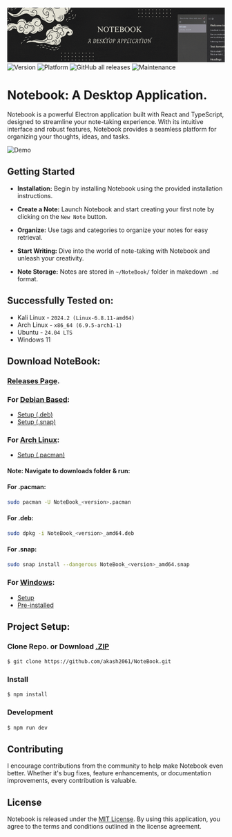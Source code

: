 ![Banner](./.github-assets/Notebook-app.gif)
![Version](https://img.shields.io/github/v/release/akash2061/NoteBook-app)
![Platform](https://img.shields.io/badge/platform-Linux%20%7C%20Windows-blueviolet)
![GitHub all releases](https://img.shields.io/github/downloads/akash2061/NoteBook-app/total)
![Maintenance](https://img.shields.io/badge/maintenance-actively--maintained-brightgreen)

# Notebook: A Desktop Application.

Notebook is a powerful Electron application built with React and TypeScript, designed to streamline your note-taking experience. With its intuitive interface and robust features, Notebook provides a seamless platform for organizing your thoughts, ideas, and tasks.

![Demo](.github-assets/Demo4.png)

## Getting Started

+ **Installation:** Begin by installing Notebook using the provided installation instructions.

+ **Create a Note:** Launch Notebook and start creating your first note by clicking on the `New Note` button.

+ **Organize:** Use tags and categories to organize your notes for easy retrieval.

+ **Start Writing:** Dive into the world of note-taking with Notebook and unleash your creativity.

+ **Note Storage:** Notes are stored in `~/NoteBook/` folder in makedown `.md` format.

## Successfully Tested on:
+ Kali Linux - `2024.2 (Linux-6.8.11-amd64)`
+ Arch Linux - `x86_64 (6.9.5-arch1-1)`
+ Ubuntu - `24.04 LTS`
+ Windows 11 

## Download NoteBook:

### [Releases Page](https://github.com/akash2061/NoteBook-app/releases).

### For [Debian Based](https://github.com/akash2061/NoteBook-app/releases/tag/v1.1.0): 
+ [Setup (.deb)](https://github.com/akash2061/NoteBook-app/releases/download/v1.1.0/NoteBook_1.1.0_amd64.deb) 
+ [Setup (.snap)](https://github.com/akash2061/NoteBook-app/releases/download/v1.1.0/NoteBook_1.1.0_amd64.snap) 
### For [Arch Linux](https://github.com/akash2061/NoteBook-app/releases/tag/v1.0.0-Linux): 
+ [Setup (.pacman)](https://github.com/akash2061/NoteBook-app/releases/download/v1.0.0-Linux/NoteBook-1.0.0.pacman) 
#### Note: Navigate to downloads folder & run:
#### For .pacman:
```bash
sudo pacman -U NoteBook_<version>.pacman 
```
#### For .deb:
```bash
sudo dpkg -i NoteBook_<version>_amd64.deb 
```
#### For .snap:
```bash
sudo snap install --dangerous NoteBook_<version>_amd64.snap
```
### For [Windows](https://github.com/akash2061/NoteBook-app/releases/tag/v1.0.0): 
+ [Setup](https://github.com/akash2061/NoteBook-app/releases/download/v1.0.0/notebook-1.0.0-setup.exe)
+ [Pre-installed]()

## Project Setup:

### Clone Repo. or Download [.ZIP](https://github.com/akash2061/NoteBook-app/archive/refs/heads/master.zip)

```bash
$ git clone https://github.com/akash2061/NoteBook.git
```
### Install
```bash
$ npm install
```

### Development

```bash
$ npm run dev
```


## Contributing

I encourage contributions from the community to help make Notebook even better. Whether it's bug fixes, feature enhancements, or documentation improvements, every contribution is valuable.

## License
Notebook is released under the [MIT License](LICENSE). By using this application, you agree to the terms and conditions outlined in the license agreement.

